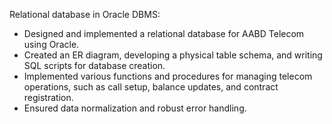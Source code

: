 Relational database in Oracle DBMS:
- Designed and implemented a relational database for AABD Telecom using Oracle.
- Created an ER diagram, developing a physical table schema, and writing SQL scripts for database creation. 
- Implemented various functions and procedures for managing telecom operations, such as call setup, balance updates, and contract registration. 
- Ensured data normalization and robust error handling.
